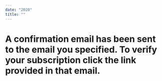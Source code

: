 ```yaml
---
date: "2020"
title: ""
---
```


# A confirmation email has been sent to the email you specified. To verify your subscription click the link provided in that email.

